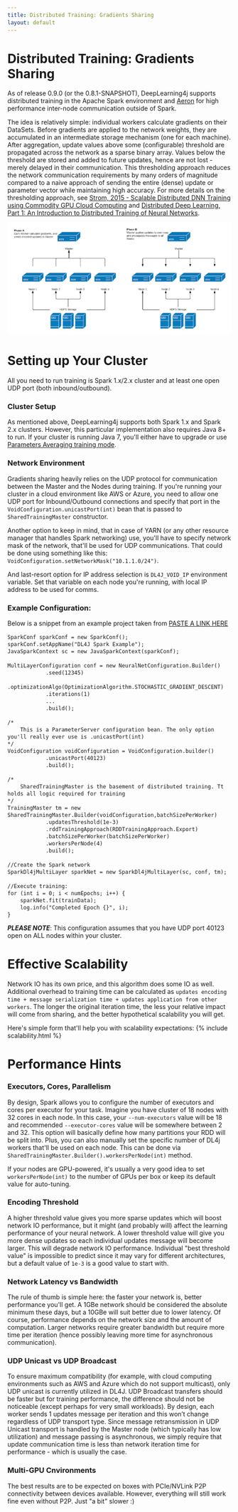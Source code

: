 ```yaml
---
title: Distributed Training: Gradients Sharing
layout: default
---
```


# Distributed Training: Gradients Sharing

As of release 0.9.0 (or the 0.8.1-SNAPSHOT), DeepLearning4j supports distributed training in the Apache Spark environment and [Aeron](https://github.com/real-logic/Aeron) for high performance inter-node communication outside of Spark.

The idea is relatively simple: individual workers calculate gradients on their DataSets. 
Before gradients are applied to the network weights, they are accumulated in an intermediate storage mechanism (one for each machine). 
After aggregation, update values above some (configurable) threshold are propagated across the network as a sparse binary array. 
Values below the threshold are stored and added to future updates, hence are not lost - merely delayed in their communication. 
This thresholding approach reduces the network communication requirements by many orders of magnitude compared to a 
naive approach of sending the entire (dense) update or parameter vector while maintaining high accuracy. 
For more details on the thresholding approach, see [Strom, 2015 - Scalable Distributed DNN Training using Commodity GPU Cloud Computing](http://nikkostrom.com/publications/interspeech2015/strom_interspeech2015.pdf) and [Distributed Deep Learning, Part 1: An Introduction to Distributed Training of Neural Networks](http://engineering.skymind.io/distributed-deep-learning-part-1-an-introduction-to-distributed-training-of-neural-networks).
 
![Two phases within the cluster](./img/distributed.png)


# Setting up Your Cluster
All you need to run training is Spark 1.x/2.x cluster and at least one open UDP port (both inbound/outbound).

### Cluster Setup
As mentioned above, DeepLearning4j supports both Spark 1.x and Spark 2.x clusters. However, this particular implementation also requires Java 8+ to run. If your cluster is running Java 7, you'll either have to upgrade or use [Parameters Averaging training mode](https://deeplearning4j.org/spark).

### Network Environment
Gradients sharing heavily relies on the UDP protocol for communication between the Master and the Nodes during training. If you're running your cluster in a cloud environment like AWS or Azure, you need to allow one UDP port for Inbound/Outbound connections and specify that port in the `VoidConfiguration.unicastPort(int)` bean that is passed to `SharedTrainingMaster` constructor. 

Another option to keep in mind, that in case of YARN (or any other resource manager that handles Spark networking) use, you'll have to specify network mask of the network, that'll be used for UDP communications. That could be done using something like this: `VoidConfiguration.setNetworkMask("10.1.1.0/24")`.

And last-resort option for IP address selection is `DL4J_VOID_IP` environment variable. Set that variable on each node you're running, with local IP address to be used for comms.

### Example Configuration:

Below is a snippet from an example project taken from [PASTE A LINK HERE]()  

```
SparkConf sparkConf = new SparkConf();
sparkConf.setAppName("DL4J Spark Example");
JavaSparkContext sc = new JavaSparkContext(sparkConf);

MultiLayerConfiguration conf = new NeuralNetConfiguration.Builder()
            .seed(12345)
            .optimizationAlgo(OptimizationAlgorithm.STOCHASTIC_GRADIENT_DESCENT)
            .iterations(1)
            ...
            .build();

/*
    This is a ParameterServer configuration bean. The only option you'll really ever use is .unicastPort(int) 
*/
VoidConfiguration voidConfiguration = VoidConfiguration.builder()
            .unicastPort(40123)
            .build();

/*
    SharedTrainingMaster is the basement of distributed training. Tt holds all logic required for training 
*/
TrainingMaster tm = new SharedTrainingMaster.Builder(voidConfiguration,batchSizePerWorker)
            .updatesThreshold(1e-3)
            .rddTrainingApproach(RDDTrainingApproach.Export)
            .batchSizePerWorker(batchSizePerWorker)
            .workersPerNode(4)
            .build();

//Create the Spark network
SparkDl4jMultiLayer sparkNet = new SparkDl4jMultiLayer(sc, conf, tm);

//Execute training:
for (int i = 0; i < numEpochs; i++) {
    sparkNet.fit(trainData);
    log.info("Completed Epoch {}", i);
}
```
**_PLEASE NOTE_**: This configuration assumes that you have UDP port 40123 open on ALL nodes within your cluster.


# Effective Scalability
Network IO has its own price, and this algorithm does some IO as well. Additional overhead to training time can be calculated as `updates encoding time + message serialization time + updates application from other workers`.
The longer the original iteration time, the less your relative impact will come from sharing, and the better hypothetical scalability you will get.

Here's simple form that'll help you with scalability expectations:
{% include scalability.html %}

# Performance Hints

### Executors, Cores, Parallelism
By design, Spark allows you to configure the number of executors and cores per executor for your task. Imagine you have cluster of 18 nodes with 32 cores in each node.
In this case, your `--num-executors` value will be 18 and recommended `--executor-cores` value will be somewhere between 2 and 32. This option will basically define how many partitions your RDD will be split into.
Plus, you can also manually set the specific number of DL4j workers that'll be used on each node. This can be done via `SharedTrainingMaster.Builder().workersPerNode(int)` method. 
  
If your nodes are GPU-powered, it's usually a very good idea to set `workersPerNode(int)` to the number of GPUs per box or keep its default value for auto-tuning.

### Encoding Threshold
A higher threshold value gives you more sparse updates which will boost network IO performance, but it might (and probably will) affect the learning performance of your neural network.
A lower threshold value will give you more dense updates so each individual updates message will become larger. This will degrade network IO performance. Individual "best threshold value" is impossible to predict since it may vary for different architectures, but a default value of `1e-3` is a good value to start with.

### Network Latency vs Bandwidth
The rule of thumb is simple here: the faster your network is, better performance you'll get. A 1GBe network should be considered the absolute minimum these days, but a 10GBe will suit better due to lower latency.
Of course, performance depends on the network size and the amount of computation. Larger networks require greater bandwidth but require more time per iteration (hence possibly leaving more time for asynchronous communication).

### UDP Unicast vs UDP Broadcast
To ensure maximum compatibility (for example, with cloud computing environments such as AWS and Azure which do not support multicast), only UDP unicast is currently utilized in DL4J. UDP Broadcast transfers should be faster but for training performance, the difference should not be noticeable (except perhaps for very small workloads). By design, each worker sends 1 updates message per iteration and this won’t change regardless of UDP transport type. Since message retransmission in UDP Unicast transport is handled by the Master node (which typically has low utilization) and message passing is asynchronous, we simply require that update communication time is less than network iteration time for performance - which is usually the case.

### Multi-GPU Cnvironments
The best results are to be expected on boxes with PCIe/NVLink P2P connectivity between devices available. However, everything will still work fine even without P2P. Just "a bit" slower :)

